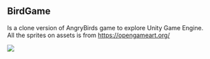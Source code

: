 ## BirdGame
Is a clone version of AngryBirds game to explore Unity Game Engine.<br/>
All the sprites on assets is from https://opengameart.org/

<img src="img/Demo.gif"/>

